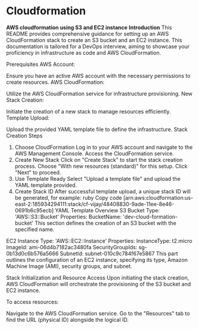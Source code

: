 # Cloudformation
**AWS cloudformation using S3 and EC2 instance**
**Introduction**
This README provides comprehensive guidance for setting up an AWS CloudFormation stack to create an S3 bucket and an EC2 instance. This documentation is tailored for a DevOps interview, aiming to showcase your proficiency in infrastructure as code and AWS CloudFormation.

Prerequisites
AWS Account:

Ensure you have an active AWS account with the necessary permissions to create resources.
AWS CloudFormation:

Utilize the AWS CloudFormation service for infrastructure provisioning.
New Stack Creation:

Initiate the creation of a new stack to manage resources efficiently.
Template Upload:

Upload the provided YAML template file to define the infrastructure.
Stack Creation Steps
1. Choose CloudFormation
Log in to your AWS account and navigate to the AWS Management Console.
Access the CloudFormation service.
2. Create New Stack
Click on "Create Stack" to start the stack creation process.
Choose "With new resources (standard)" for this setup.
Click "Next" to proceed.
3. Use Template Ready
Select "Upload a template file" and upload the YAML template provided.
4. Create Stack ID
After successful template upload, a unique stack ID will be generated, for example:
ruby
Copy code
[arn:aws:cloudformation:us-east-2:185934294111:stack/cf-vijay/48408830-9ade-11ee-8e46-0691b6c95ecb]
YAML Template Overview
S3 Bucket
Type: 'AWS::S3::Bucket'
Properties:
BucketName: 'dev-cloud-formation-bucket'
This section defines the creation of an S3 bucket with the specified name.

EC2 Instance
Type: 'AWS::EC2::Instance'
Properties:
InstanceType: t2.micro
ImageId: ami-06d4b7182ac3480fa
SecurityGroupIds:
sg-0b13d0c6b576a5666
SubnetId: subnet-010c9c784f67e5867
This part outlines the configuration of an EC2 instance, specifying its type, Amazon Machine Image (AMI), security groups, and subnet.

Stack Initialization and Resource Access
Upon initiating the stack creation, AWS CloudFormation will orchestrate the provisioning of the S3 bucket and EC2 instance.

To access resources:

Navigate to the AWS CloudFormation service.
Go to the "Resources" tab to find the URL (physical ID) alongside the logical ID.
